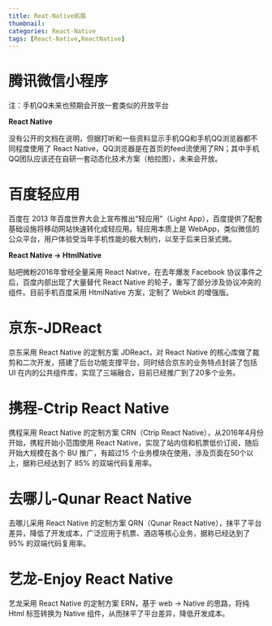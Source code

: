 ```yaml
---
title: Reat-Native拓展
thumbnail: 
categories: React-Native
tags: [React-Native,ReactNative]
---
```


# 腾讯微信小程序  

注：手机QQ未来也预期会开放一套类似的开放平台

 **React Native**

没有公开的文档在说明，但据打听和一些资料显示手机QQ和手机QQ浏览器都不同程度使用了 React
Native，QQ浏览器是在首页的feed流使用了RN；其中手机QQ团队应该还在自研一套动态化技术方案（柏拉图），未来会开放。

# 百度轻应用

百度在 2013 年百度世界大会上宣布推出“轻应用”（Light App），百度提供了配套基础设施将移动网站快速转化成轻应用。轻应用本质上是
WebApp，类似微信的公众平台，用户体验受当年手机性能的极大制约，以至于后来日渐式微。

 **React Native → HtmlNative**

贴吧微粉2016年曾经全量采用 React Native，在去年爆发 Facebook 协议事件之后，百度内部出现了大量替代 React Native
的轮子，重写了部分涉及协议冲突的组件。目前手机百度采用 HtmlNative 方案，定制了 Webkit 的增强版。

# 京东-JDReact

京东采用 React Native 的定制方案 JDReact，对 React Native
的核心库做了裁剪和二次开发，搭建了后台功能支撑平台，同时结合京东的业务特点封装了包括 UI 在内的公共组件库，实现了三端融合，目前已经推广到了20多个业务。

# 携程-Ctrip React Native

携程采用 React Native 的定制方案 CRN（Ctrip React Native），从2016年4月份开始，携程开始小范围使用 React
Native，实现了站内信和机票低价订阅，随后开始大规模在各个 BU 推广，有超过15 个业务模块在使用，涉及页面在50个以上，据称已经达到了 85%
的双端代码复用率。

# 去哪儿-Qunar React Native

去哪儿采用 React Native 的定制方案 QRN（Qunar React
Native），抹平了平台差异，降低了开发成本，广泛应用于机票、酒店等核心业务，据称已经达到了 95% 的双端代码复用率。

# 艺龙-Enjoy React Native

艺龙采用 React Native 的定制方案 ERN，基于 web → Native 的思路，将纯 Html 标签转换为 Native
组件，从而抹平了平台差异，降低开发成本。

